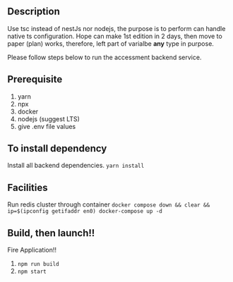 ## Description
Use tsc instead of nestJs nor nodejs, the purpose is to perform can handle native ts configuration.
Hope can make 1st edition in 2 days, then move to paper (plan) works, therefore, left part of varialbe __any__ type in purpose.

Please follow steps below to run the accessment backend service.

## Prerequisite
1. yarn
2. npx
3. docker
4. nodejs (suggest LTS)
5. give .env file values

## To install dependency

Install all backend dependencies.
```yarn install```

## Facilities

Run redis cluster through container
```docker compose down && clear && ip=$(ipconfig getifaddr en0) docker-compose up -d```

## Build, then launch!!

Fire Application!!
1. ```npm run build```
2. ```npm start```
